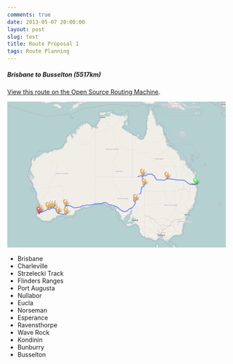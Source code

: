```yaml
---
comments: true
date: 2013-05-07 20:00:00
layout: post
slug: test
title: Route Proposal 1
tags: Route Planning
---
```


##### Brisbane to Busselton (5517km)

[View this route on the Open Source Routing Machine](http://osrm.at/3vR).

![Brisbane to Busselton (5517km)](/images/routes/route-1.png "Brisbane to Busselton (5517km)")

* Brisbane
* Charleville
* Strzelecki Track
* Flinders Ranges
* Port Augusta
* Nullabor
* Eucla
* Norseman
* Esperance
* Ravensthorpe
* Wave Rock
* Kondinin
* Bunburry
* Busselton
